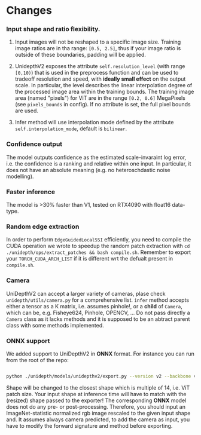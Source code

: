 # Changes


### Input shape and ratio flexibility.

1. Input images will not be reshaped to a specific image size. Training image ratios are in tha range: `[0.5, 2.5]`, thus if your image ratio is outside of these boundaries, padding will be applied.

2. UnidepthV2 exposes the attribute `self.resolution_level` (with range `[0,10)`) that is used in the preprocess function and can be used to tradeoff resolution and speed, with **ideally small effect** on the output scale. In particular, the level describes the linear interpolation degree of the processed image area within the training bounds. The training image area (named "pixels") for ViT are in the range `[0.2, 0.6]` MegaPixels (see `pixels_bounds` in config). If no attribute is set, the full pixel bounds are used.

3. Infer method will use interpolation mode defined by the attribute `self.interpolation_mode`, default is `bilinear`.


### Confidence output  

The model outputs confidence as the estimated scale-invaraint log error, i.e. the confidence is a ranking and relative within one input.
In particular, it does not have an absolute meaning (e.g. no heteroschdastic noise modelling).


### Faster inference  

The model is >30% faster than V1, tested on RTX4090 with float16 data-type.


### Random edge extraction  

In order to perform `EdgeGuidedLocalSSI` efficiently, you need to compile the CUDA operation we wrote to speedup the random patch extraction with `cd ./unidepth/ops/extract_patches && bash compile.sh`. Remember to export your `TORCH_CUDA_ARCH_LIST` if it is different wrt the defualt present in `compile.sh`.


### Camera

UniDepthV2 can accept a larger variety of cameras, plase check `unidepth/utils/camera.py` for a comprehensive list.
`infer` method accepts either a tensor as a K matrix, i.e. assumes  pinhole!, or a **child** of `Camera`, which can be, e.g. Fisheye624, Pinhole, OPENCV, ...
Do not pass directly a `Camera` class as it lacks methods and it is supposed to be an abtract parent class with some methods implemented.


### ONNX support

We added support to UniDepthV2 in __ONNX__ format.
For instance you can run from the root of the repo:
```bash

python ./unidepth/models/unidepthv2/export.py --version v2 --backbone vitl --shape (462, 616) --output-path unidepthv2.onnx
```

Shape will be changed to the closest shape which is multiple of 14, i.e. ViT patch size.
Your input shape at inference time will have to match with the (resized) shape passed to the exporter!
The corresponding __ONNX__ model does not do any pre- or post-processing.
Therefore, you should input an ImageNet-statistic normalized rgb image rescaled to the given input shape and.
It assumes always camera predicted, to add the camera as input, you have to modify the forward signature and method before exporting.